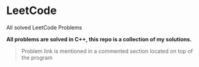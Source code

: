 # LeetCode
All solved LeetCode Problems

<b>
All problems are solved in C++, this repo is a collection of my solutions.
</b>

>Problem link is mentioned in a commented section located on top of the program
